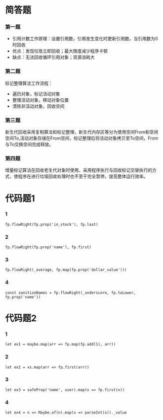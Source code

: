 # 简答题
### 第一题
* 引用计数工作原理：设置引用数，引用发生变化时更新引用数，当引用数为0时回收
* 优点：发现垃圾立即回收；最大限度减少程序卡顿
* 缺点：无法回收循环引用对象；资源消耗大
### 第二题
标记整理算法工作流程：
* 遍历对象，标记活动对象
* 整理活动对象，移动对象位置
* 清除非活动对象，回收空间
### 第三题
新生代回收采用复制算法和标记整理，新生代内存区等分为使用空间From和空闲空间To,活动对象存储在From空间，标记整理后将活动对象拷贝至To空间，From与To交换空间完成释放。
### 第四题
增量标记算法在回收老生代对象时使用，采用程序执行与回收标记交替执行的方式，使程序在进行垃圾回收处理时也不至于完全暂停，提高整体运行效率。
# 代码题1
### 1
```
fp.flowRight(fp.prop('in_stock'), fp.last)
```
### 2
```
fp.flowRight(fp.prop('name'), fp.first)
```
### 3
```
fp.flowRight(_average, fp.map(fp.prop('dollar_value')))
```
### 4
```
const sanitizeNames = fp.flowRight(_underscore, fp.toLower, fp.prop('name'))
```
# 代码题2
### 1
```
let ex1 = maybe.map(arr => fp.map(fp.add(1), arr))
```
### 2
```
let ex2 = xs.map(arr => fp.first(arr))
```
### 3
```
let ex3 = safeProp('name', user).map(x => fp.first(x))
```
### 4
```
let ex4 = n => Maybe.of(n).map(x => parseInt(x))._value
```